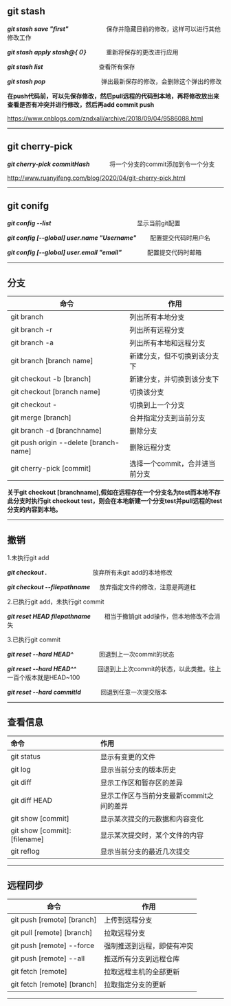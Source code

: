 ## git stash

***git stash save "first"*** 　　　　　　保存并隐藏目前的修改，这样可以进行其他修改工作

***git stash apply stash@{０}*** 　　　重新将保存的更改进行应用

***git stash list*** 　　　　　　　　　查看所有保存

***git stash pop*** 　　　　　　　　　弹出最新保存的修改，会删除这个弹出的修改

**在push代码前，可以先保存修改，然后pull远程的代码到本地，再将修改放出来查看是否有冲突并进行修改，然后再add  commit    push**

https://www.cnblogs.com/zndxall/archive/2018/09/04/9586088.html

---------------------------------------------------------------------

## git cherry-pick

***git cherry-pick  commitHash***        　　　将一个分支的commit添加到令一个分支

http://www.ruanyifeng.com/blog/2020/04/git-cherry-pick.html

-------------------------------------------------

## git conifg

***git config --list***  　　　　　　　　　　　　　　显示当前git配置

***git config [--global] user.name "Username"***　　 配置提交代码时用户名

***git config [--global] user.email "email"***  　　　　配置提交代码时邮箱

-------------------------------------------------------

## 分支

| 命令                                   | 作用                           |
| -------------------------------------- | ------------------------------ |
| git branch                             | 列出所有本地分支               |
| git branch -r                          | 列出所有远程分支               |
| git branch -a                          | 列出所有本地和远程分支         |
| git branch [branch name]               | 新建分支，但不切换到该分支下   |
| git checkout -b [branch]               | 新建分支，并切换到该分支下     |
| git checkout [branch name]             | 切换该分支                     |
| git checkout -                         | 切换到上一个分支               |
| git merge [branch]                     | 合并指定分支到当前分支         |
| git branch -d [branchname]             | 删除分支                       |
| git push origin --delete [branch-name] | 删除远程分支                   |
| git cherry-pick [commit]               | 选择一个commit，合并进当前分支 |

**关于git checkout [branchname],假如在远程存在一个分支名为test而本地不存此分支时执行git checkout test，则会在本地新建一个分支test并pull远程的test分支的内容到本地。**

--------------------------

## 撤销

1.未执行git add

***git checkout .***  　　　　　　　 放弃所有未git add的本地修改

***git checkout --filepathname*** 　 放弃指定文件的修改，注意是两道杠

2.已执行git add，未执行git commit

***git reset HEAD filepathname*** 　　相当于撤销git add操作，但本地修改不会消失

3.已执行git commit

***git reset --hard HEAD^***　　　　 回退到上一次commit的状态

***git reset --hard HEAD^^*** 　　 　回退到上上次commit的状态，以此类推。往上一百个版本就是HEAD~100

***git reset --hard commitId***　　　 回退到任意一次提交版本

-----------------------------

## 查看信息

| 命令                         | 作用                                     |
| :--------------------------- | :--------------------------------------- |
| git status                   | 显示有变更的文件                         |
| git log                      | 显示当前分支的版本历史                   |
| git diff                     | 显示工作区和暂存区的差异                 |
| git diff HEAD                | 显示工作区与当前分支最新commit之间的差异 |
| git show [commit]            | 显示某次提交的元数据和内容变化           |
| git show [commit]:[filename] | 显示某次提交时，某个文件的内容           |
| git reflog                   | 显示当前分支的最近几次提交               |

-------------------------

## 远程同步

| 命令                        | 作用                       |
| --------------------------- | -------------------------- |
| git push [remote] [branch]  | 上传到远程分支             |
| git  pull [remote] [branch] | 拉取远程分支               |
| git push [remote] --force   | 强制推送到远程，即使有冲突 |
| git push [remote] --all     | 推送所有分支到远程仓库     |
| git fetch [remote]          | 拉取远程主机的全部更新     |
| git fetch [remote] [branch] | 拉取指定分支的更新         |



----------

